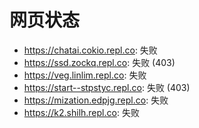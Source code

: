 # 网页状态
- https://chatai.cokio.repl.co: 失败
- https://ssd.zockq.repl.co: 失败 (403)
- https://veg.linlim.repl.co: 失败
- https://start--stpstyc.repl.co: 失败 (403)
- https://mization.edpjg.repl.co: 失败
- https://k2.shilh.repl.co: 失败
